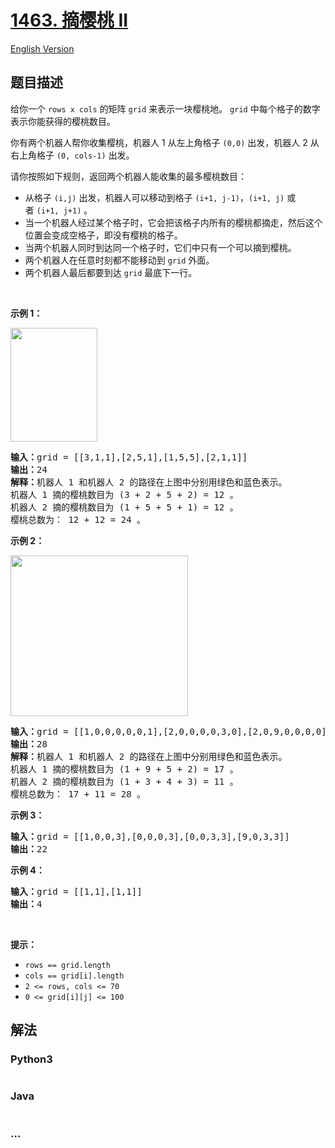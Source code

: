 # [1463. 摘樱桃 II](https://leetcode-cn.com/problems/cherry-pickup-ii)

[English Version](/solution/1400-1499/1463.Cherry%20Pickup%20II/README_EN.md)

## 题目描述

<!-- 这里写题目描述 -->

<p>给你一个&nbsp;<code>rows x cols</code> 的矩阵&nbsp;<code>grid</code>&nbsp;来表示一块樱桃地。 <code>grid</code>&nbsp;中每个格子的数字表示你能获得的樱桃数目。</p>

<p>你有两个机器人帮你收集樱桃，机器人 1 从左上角格子 <code>(0,0)</code> 出发，机器人 2 从右上角格子 <code>(0, cols-1)</code> 出发。</p>

<p>请你按照如下规则，返回两个机器人能收集的最多樱桃数目：</p>

<ul>
	<li>从格子&nbsp;<code>(i,j)</code> 出发，机器人可以移动到格子&nbsp;<code>(i+1, j-1)</code>，<code>(i+1, j)</code> 或者&nbsp;<code>(i+1, j+1)</code>&nbsp;。</li>
	<li>当一个机器人经过某个格子时，它会把该格子内所有的樱桃都摘走，然后这个位置会变成空格子，即没有樱桃的格子。</li>
	<li>当两个机器人同时到达同一个格子时，它们中只有一个可以摘到樱桃。</li>
	<li>两个机器人在任意时刻都不能移动到 <code>grid</code>&nbsp;外面。</li>
	<li>两个机器人最后都要到达&nbsp;<code>grid</code>&nbsp;最底下一行。</li>
</ul>

<p>&nbsp;</p>

<p><strong>示例 1：</strong></p>

<p><strong><img alt="" src="https://cdn.jsdelivr.net/gh/doocs/leetcode@main/solution/1400-1499/1463.Cherry%20Pickup%20II/images/sample_1_1802.png" style="height: 182px; width: 139px;"></strong></p>

<pre><strong>输入：</strong>grid = [[3,1,1],[2,5,1],[1,5,5],[2,1,1]]
<strong>输出：</strong>24
<strong>解释：</strong>机器人 1 和机器人 2 的路径在上图中分别用绿色和蓝色表示。
机器人 1 摘的樱桃数目为 (3 + 2 + 5 + 2) = 12 。
机器人 2 摘的樱桃数目为 (1 + 5 + 5 + 1) = 12 。
樱桃总数为： 12 + 12 = 24 。
</pre>

<p><strong>示例 2：</strong></p>

<p><strong><img alt="" src="https://cdn.jsdelivr.net/gh/doocs/leetcode@main/solution/1400-1499/1463.Cherry%20Pickup%20II/images/sample_2_1802.png" style="height: 257px; width: 284px;"></strong></p>

<pre><strong>输入：</strong>grid = [[1,0,0,0,0,0,1],[2,0,0,0,0,3,0],[2,0,9,0,0,0,0],[0,3,0,5,4,0,0],[1,0,2,3,0,0,6]]
<strong>输出：</strong>28
<strong>解释：</strong>机器人 1 和机器人 2 的路径在上图中分别用绿色和蓝色表示。
机器人 1 摘的樱桃数目为 (1 + 9 + 5 + 2) = 17 。
机器人 2 摘的樱桃数目为 (1 + 3 + 4 + 3) = 11 。
樱桃总数为： 17 + 11 = 28 。
</pre>

<p><strong>示例 3：</strong></p>

<pre><strong>输入：</strong>grid = [[1,0,0,3],[0,0,0,3],[0,0,3,3],[9,0,3,3]]
<strong>输出：</strong>22
</pre>

<p><strong>示例 4：</strong></p>

<pre><strong>输入：</strong>grid = [[1,1],[1,1]]
<strong>输出：</strong>4
</pre>

<p>&nbsp;</p>

<p><strong>提示：</strong></p>

<ul>
	<li><code>rows == grid.length</code></li>
	<li><code>cols == grid[i].length</code></li>
	<li><code>2 &lt;= rows, cols &lt;= 70</code></li>
	<li><code>0 &lt;= grid[i][j] &lt;= 100&nbsp;</code></li>
</ul>

## 解法

<!-- 这里可写通用的实现逻辑 -->

<!-- tabs:start -->

### **Python3**

<!-- 这里可写当前语言的特殊实现逻辑 -->

```python

```

### **Java**

<!-- 这里可写当前语言的特殊实现逻辑 -->

```java

```

### **...**

```

```

<!-- tabs:end -->
